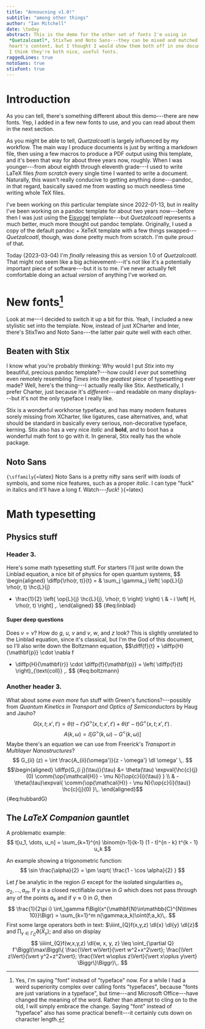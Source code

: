 ```yaml
---
title: "Annoucning v1.0!"
subtitle: "among other things"
author: "Ian Mitchell"
date: \today
abstract: This is the demo for the other set of fonts I'm using in
 *Quetzalcoatl*, StixTwo and Noto Sans---they can be mixed and matched to your
 heart's content, but I thought I would show them both off in one document.
 I think they're both nice, useful fonts.
raggedLines: true
notoSans: true
stixFont: true
---
```


[gregg]: https://youtu.be/PRFubyO4Bp0


# Introduction
As you can tell, there's something different about this demo---there are new
fonts. Yep, I added in a few new fonts to use, and you can read about them
in the next section.

As you might be able to tell, *Quetzalcoatl* is largely influenced by my
workflow. The main way I produce documents is just by writing a markdown file,
then using a few macros to produce a PDF output using this template, and it's
been that way for about three years now, roughly. When I was younger---from
about eighth through eleventh grade---I used to write LaTeX files *from scratch*
every single time I wanted to write a document. Naturally, this wasn't really
conducive to getting anything done---pandoc, in that regard, basically saved
me from wasting so much needless time writing whole TeX files.

I've been working on *this* particular template since 2022-01-13, but in
reality I've been working on a pandoc template for about two years now---before
then I was just using the [Eisvogel][eisvogel] template---but *Quetzalcoatl*
represents a much better, much more thought out pandoc template. Originally, I
used a copy of the default pandoc + XeTeX template with a few things
swapped---*Quetzalcoatl*, though, was done pretty much from scratch. I'm quite
proud of that.

Today (2023-03-04) I'm *finally* releasing this as version 1.0 of
*Quetzalcoatl*. That might not seem like a big achievement---it's not like it's
a potentially important piece of software---but it is to me. I've never actually
felt comfortable doing an actual *version* of anything I've worked on.


[eisvogel]: https://github.com/Wandmalfarbe/pandoc-latex-template


# New fonts[^font]
Look at me---I decided to switch it up a bit for this. Yeah, I included a new
stylistic set into the template. Now, instead of just XCharter and Inter,
there's StixTwo and Noto Sans---the latter pair quite well with each other.


[^font]: Yes, I'm saying "font" instead of "typeface" now. For a while I had
a weird superiority complex over calling fonts "typefaces", because "fonts are
just variations in a typeface", but time---and Microsoft Office---have changed
the meaning of the word. Rather than attempt to cling on to the old, I will
simply embrace the change. Saying "font" instead of "typeface" also has some
practical benefit---it certainly cuts down on character length.


## Beaten with Stix
I know what you're probably thinking: Why would I put *Stix* into my beautiful,
precious pandoc template?---how could I *ever* put something even remotely
resembling *Times* into the *greatest* piece of typesetting ever made? Well,
here's the thing---I actually really like Stix. Aesthetically, I prefer Charter,
just because it's *different*---and readable on many displays---but it's not
the only typeface I really like.

Stix is a wonderful workhorse typeface, and has many modern features sorely
missing from XCharter, like ligatures, case alternatives, and, what should be
standard in basically every serious, non-decorative typeface, kerning. Stix
also has a very nice *italic* and **bold**, and to boot has a wonderful math
font to go with it. In general, Stix really has the whole package.


## Noto Sans
`{\sffamily`{=latex}
Noto Sans is a pretty nifty sans serif with *loads* of symbols, and some nice
features, such as a proper *italic*. I can type "fuck" in italics and it'll
have a long f. Watch---*fuck*!
`}`{=latex}


# Math typesetting

## Physics stuff

### Header 3.
Here's some math typesetting stuff. For starters I'll just write down the
Linblad equation, a nice bit of physics for open quantum systems,
$$ \begin{aligned}
\diffp{\rho(r, t)}{t} = 
& \sum_j \gamma_j \left( \op{L}{j} \rho(r, t) \hc{L}{j}
- \frac{1}{2} \left\{ \op{L}{j} \hc{L}{j}, \rho(r, t) \right\} \right) \\
& - i \left[ H, \rho(r, t) \right] \,. \end{aligned} $$ {#eq:linblad}

#### Super deep questions
Does $v = \nu$? How do $g$, $u$, $v$ and *v*, $w$, and $z$ look? This is
slightly unrelated to the Linblad equation, since it's classical, but I'm the
God of this document, so I'll also write down the Boltzmann equation,
$$\diff{f}{t} + \diffp{H}{\mathbf{p}} \cdot \nabla f
+ \diffp{H}{\mathbf{r}} \cdot \diffp{f}{\mathbf{p}} = \left( \diffp{f}{t}
\right)_{\text{coll}} \,. $$ {#eq:boltzmann}


### Another header 3.
What about some *even more* fun stuff with Green's functions?---possibly from
*Quantum Kinetics in Transport and Optics of Semiconductors* by Haug and
Jauho?
$$ G(x, t; x', t') = \theta(t - t') G^>(x, t; x', t') + \theta(t' - t)
G^<(x, t; x', t') \,.$$
$$ A(k, \omega) = \ii \left[ G^>(k, \omega) - G^<(k, \omega) \right]$$
Maybe there's an equation we can use from Freerick's *Transport in Multilayer
Nanostructures*?
$$ G_{ii} (z) = \int \frac{A_{ii}(\omega')}{z - \omega'} \dl \omega' \,. $$
$$\begin{aligned}
\diffp{G_{i j}(\tau)}{\tau} &=  \theta(\tau) \expval{\hc{c}{j}(0) \comm{\op{\mathcal{H}} - \mu N}{\op{c}{i}(\tau)} } \\
& -\theta(\tau)\expval{
\comm{\op{\mathcal{H}} - \mu N}{\op{c}{i}(\tau)} \hc{c}{j}(0) }\,.
\end{aligned}$$ {#eq:hubbardG}


## The *LaTeX Companion* gauntlet
A problematic example:
$$ t[u_1, \dots, u_n] = \sum_{k=1}^{n} \binom{n-1}{k-1} (1 - t)^{n - k}
t^{k - 1} u_k $$

An example showing a trigonometric function:
$$ \sin \frac{\alpha}{2} = \pm \sqrt{ \frac{1 - \cos \alpha}{2} } $$

Let $f$ be analytic in the region $G$ except for the isolated
singularities $a_1,a_2,\dots,a_m$. If $\gamma$ is a closed
rectifiable curve in $G$ which does not pass through any of the
points $a_k$ and if $\gamma\approx 0$ in $G$, then
$$
    \frac{1}{2\pi i} \int_\gamma f\Bigl(x^{\mathbf{N}\in\mathbb{C}^{N\times 10}}\Bigr)
    = \sum_{k=1}^m n(\gamma;a_k)\oint(f;a_k)\,.
$$
First some large operators both in text: $\iiint_{Q}f(x,y,z)
\dl{x} \dl{y} \dl{z}$ and 
$\prod_{\gamma\in\Gamma_{\bar{C}}}\partial(\tilde{X}_\gamma)$; and also on 
display
$$
    \iiiint_{Q}f(w,x,y,z) \dl{w, x, y, z}
    \leq
    \oint_{\partial Q} f'\Biggl(\max\Biggl\{
    \frac{\Vert w\Vert}{\vert w^2+x^2\vert};
    \frac{\Vert z\Vert}{\vert y^2+z^2\vert};
    \frac{\Vert w\oplus z\Vert}{\vert x\oplus y\vert}
    \Biggr\}\Biggr)\,.
$$
